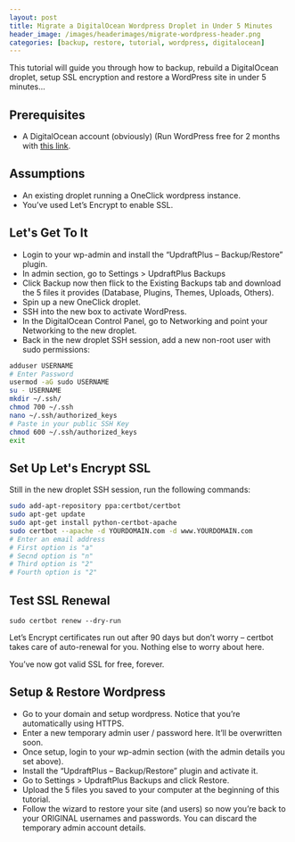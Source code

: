 ```yaml
---
layout: post
title: Migrate a DigitalOcean Wordpress Droplet in Under 5 Minutes
header_image: /images/headerimages/migrate-wordpress-header.png
categories: [backup, restore, tutorial, wordpress, digitalocean]
---
```


This tutorial will guide you through how to backup, rebuild a DigitalOcean droplet, setup SSL encryption and restore a WordPress site in under 5 minutes...

## Prerequisites

- A DigitalOcean account (obviously) (Run WordPress free for 2 months with [this link](https://m.do.co/c/fdf58b08514e).

## Assumptions

- An existing droplet running a OneClick wordpress instance.
- You’ve used Let’s Encrypt to enable SSL.

## Let's Get To It

- Login to your wp-admin and install the “UpdraftPlus – Backup/Restore” plugin.
- In admin section, go to Settings > UpdraftPlus Backups
- Click Backup now then flick to the Existing Backups tab and download the 5 files it provides (Database, Plugins, Themes, Uploads, Others).
- Spin up a new OneClick droplet.
- SSH into the new box to activate WordPress.
- In the DigitalOcean Control Panel, go to Networking and point your Networking to the new droplet.
- Back in the new droplet SSH session, add a new non-root user with sudo permissions:

```bash
adduser USERNAME
# Enter Password
usermod -aG sudo USERNAME
su - USERNAME
mkdir ~/.ssh/
chmod 700 ~/.ssh
nano ~/.ssh/authorized_keys
# Paste in your public SSH Key
chmod 600 ~/.ssh/authorized_keys
exit
```

## Set Up Let's Encrypt SSL

Still in the new droplet SSH session, run the following commands:

```bash
sudo add-apt-repository ppa:certbot/certbot
sudo apt-get update
sudo apt-get install python-certbot-apache
sudo certbot --apache -d YOURDOMAIN.com -d www.YOURDOMAIN.com
# Enter an email address
# First option is "a"
# Secnd option is "n"
# Third option is "2"
# Fourth option is "2"
```

## Test SSL Renewal

`sudo certbot renew --dry-run`

Let’s Encrypt certificates run out after 90 days but don’t worry – certbot takes care of auto-renewal for you. Nothing else to worry about here.

You’ve now got valid SSL for free, forever.

## Setup & Restore Wordpress

- Go to your domain and setup wordpress. Notice that you’re automatically using HTTPS.
- Enter a new temporary admin user / password here. It’ll be overwritten soon.
- Once setup, login to your wp-admin section (with the admin details you set above).
- Install the “UpdraftPlus – Backup/Restore” plugin and activate it.
- Go to Settings > UpdraftPlus Backups and click Restore.
- Upload the 5 files you saved to your computer at the beginning of this tutorial.
- Follow the wizard to restore your site (and users) so now you’re back to your ORIGINAL usernames and passwords. You can discard the temporary admin account details.